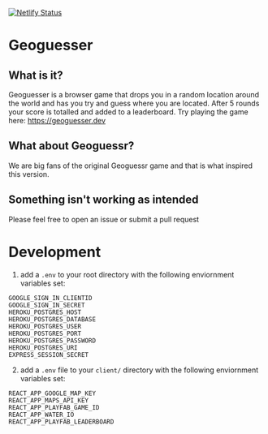 [![Netlify Status](https://api.netlify.com/api/v1/badges/e753d99e-2fd4-471b-8cff-54506a5df9c6/deploy-status)](https://app.netlify.com/sites/youthful-shockley-e4ae63/deploys)

# Geoguesser

## What is it?

Geoguesser is a browser game that drops you in a random location around the world and has you try and guess where you are located. After 5 rounds your score is totalled and added to a leaderboard. Try playing the game here: https://geoguesser.dev

## What about Geoguessr?

We are big fans of the original Geoguessr game and that is what inspired this version.

## Something isn't working as intended

Please feel free to open an issue or submit a pull request

# Development

1. add a `.env` to your root directory with the following enviornment variables set:

```
GOOGLE_SIGN_IN_CLIENTID
GOOGLE_SIGN_IN_SECRET
HEROKU_POSTGRES_HOST
HEROKU_POSTGRES_DATABASE
HEROKU_POSTGRES_USER
HEROKU_POSTGRES_PORT
HEROKU_POSTGRES_PASSWORD
HEROKU_POSTGRES_URI
EXPRESS_SESSION_SECRET
```

2. add a `.env` file to your `client/` directory with the following enviornment variables set:

```
REACT_APP_GOOGLE_MAP_KEY
REACT_APP_MAPS_API_KEY
REACT_APP_PLAYFAB_GAME_ID
REACT_APP_WATER_IO
REACT_APP_PLAYFAB_LEADERBOARD
```
